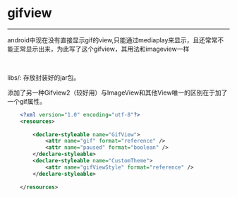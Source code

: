 # gifview
-----
<p>
android中现在没有直接显示gif的view,只能通过mediaplay来显示，且还常常不能正常显示出来，为此写了这个gifview，其用法和imageview一样
</p>
<br/>
<p>libs/: 存放封装好的jar包。</p>

<p>添加了另一种Gifview2（较好用）与ImageView和其他View唯一的区别在于加了一个gif属性。</p>

```xml
    <?xml version="1.0" encoding="utf-8"?>  
    <resources>  
      
        <declare-styleable name="GifView">  
            <attr name="gif" format="reference" />  
            <attr name="paused" format="boolean" />  
        </declare-styleable>  
        <declare-styleable name="CustomTheme">  
            <attr name="gifViewStyle" format="reference" />  
        </declare-styleable>  
      
    </resources>
```